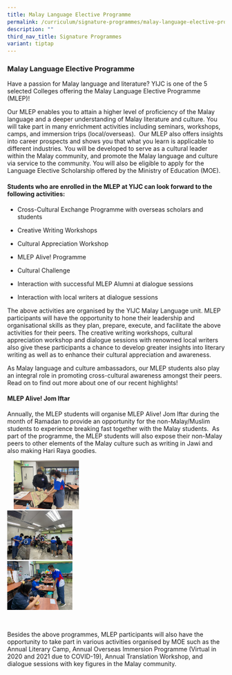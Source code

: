 ```yaml
---
title: Malay Language Elective Programme
permalink: /curriculum/signature-programmes/malay-language-elective-programme/
description: ""
third_nav_title: Signature Programmes
variant: tiptap
---
```

<h3><strong>Malay Language Elective Programme</strong></h3><p>Have a passion for Malay language and literature? YIJC is one of the 5 selected Colleges offering the Malay Language Elective Programme (MLEP)!&nbsp;</p><p>Our MLEP enables you to attain a higher level of proficiency of the Malay language and a deeper understanding of Malay literature and culture. You will take part in many enrichment activities including seminars, workshops, camps, and immersion trips (local/overseas).&nbsp; Our MLEP also offers insights into career prospects and shows you that what you learn is applicable to different industries. You will be developed to serve as a cultural leader within the Malay community, and promote the Malay language and culture via service to the community. You will also be eligible to apply for the Language Elective Scholarship offered by the Ministry of Education (MOE).</p><h4><strong>Students who are enrolled in the MLEP at YIJC can look forward to the following activities:</strong></h4><ul data-tight="true" class="tight"><li><p>Cross-Cultural Exchange Programme with overseas scholars and students</p></li><li><p>Creative Writing Workshops</p></li><li><p>Cultural Appreciation Workshop</p></li><li><p>MLEP Alive! Programme</p></li><li><p>Cultural Challenge</p></li><li><p>Interaction with successful MLEP Alumni at dialogue sessions</p></li><li><p>Interaction with local writers at dialogue sessions</p></li></ul><p>The above activities are organised by the YIJC Malay Language unit. MLEP participants will have the opportunity to hone their leadership and organisational skills as they plan, prepare, execute, and facilitate the above activities for their peers. The creative writing workshops, cultural appreciation workshop and dialogue sessions with renowned local writers also give these participants a chance to develop greater insights into literary writing as well as to enhance their cultural appreciation and awareness. </p><p>As Malay language and culture ambassadors, our MLEP students also play an integral role in promoting cross-cultural awareness amongst their peers. Read on to find out more about one of our recent highlights!</p><h4><strong>MLEP Alive! Jom Iftar</strong></h4><p>Annually, the MLEP students will organise MLEP Alive! Jom Iftar during the month of Ramadan to provide an opportunity for the non-Malay/Muslim students to experience breaking fast together with the Malay students.&nbsp; As part of the programme, the MLEP students will also expose their non-Malay peers to other elements of the Malay culture such as writing in Jawi and also making Hari Raya goodies.</p><div class="isomer-image-wrapper"><img style="width:30%;margin-right:15px;margin-left:15px;" height="auto" width="100%" src="/images/mlep1.jpg"></div><div class="isomer-image-wrapper"><img style="width:30%;margin-right:15px;" height="auto" width="100%" src="/images/mlep2.jpg"></div><div class="isomer-image-wrapper"><img style="width:30%;margin-right:15px;" height="auto" width="100%" src="/images/mlep3.jpg"></div><p><br></p><p>Besides the above programmes, MLEP participants will also have the opportunity to take part in various activities organised by MOE such as the Annual Literary Camp, Annual Overseas Immersion Programme (Virtual in 2020 and 2021 due to COVID-19), Annual Translation Workshop, and dialogue sessions with key figures in the Malay community.</p>